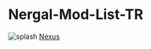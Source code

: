 # Nergal-Mod-List-TR
![splash](https://github.com/user-attachments/assets/54bce3d5-aa78-4c02-be28-da9efb27411f)
[Nexus](https://www.nexusmods.com/skyrimspecialedition/mods/128190)
